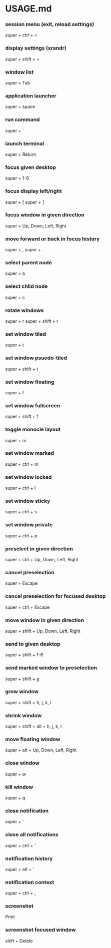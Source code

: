 # USAGE.md

### session menu (exit, reload settings)
super + ctrl + =

### display settings (xrandr)
super + shift + =

### window list
super + Tab

### application launcher
super + space

### run command
super + `

### launch terminal
super + Return

### focus given desktop
super + 1-6

### focus display left/right
super + [
super + ]

### focus window in given direction
super + Up, Down, Left, Right

### move forward or back in focus history
super + ,
super + .

### select parent node
super + a

### select child node
super + c

### rotate windows 
super + r
super + shift + r

### set window tiled
super + t

### set window psuedo-tiled
super + shift + t

### set window floating
super + f

### set window fullscreen
super + shift + f

### toggle monocle layout
super + m

### set window marked
super + ctrl + m

### set window locked
super + ctrl + l

### set window sticky
super + ctrl + s

### set window private
super + ctrl + p

### preselect in given direction
super + ctrl + Up, Down, Left, Right

### cancel preselection
super + Escape

### cancel preselection for focused desktop
super + ctrl + Escape

### move window in given direction
super + shift + Up, Down, Left, Right

### send to given desktop
super + shift + 1-6

### send marked window to preselection
super + shift + g

### grow window
super + shift + h, j, k, l

### shrink window
super + shift + alt + h, j, k, l

### move floating window
super + alt + Up, Down, Left, Right

### close window
super + w

### kill window
super + q

### close notification
super + '

### close all notifications
super + ctrl + '

### notification history
super + alt + '

### notification context
super + ctrl + ;

### screenshot
Print

### screenshot focused window
shift + Delete

